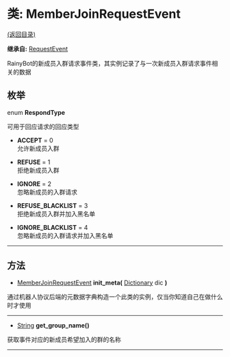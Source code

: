 # 类: MemberJoinRequestEvent  
[(返回目录)](README.md)  
  
**继承自:** [RequestEvent](RequestEvent.md)  
  
RainyBot的新成员入群请求事件类，其实例记录了与一次新成员入群请求事件相关的数据  
  
## 枚举  
  
enum **RespondType**  
  
可用于回应请求的回应类型  
  
- **ACCEPT** = 0  
允许新成员入群  
  
- **REFUSE** = 1  
拒绝新成员入群  
  
- **IGNORE** = 2  
忽略新成员的入群请求  
  
- **REFUSE_BLACKLIST** = 3  
拒绝新成员入群并加入黑名单  
  
- **IGNORE_BLACKLIST** = 4  
忽略新成员的入群请求并加入黑名单  
  
---  
  
## 方法 
  
- [MemberJoinRequestEvent](MemberJoinRequestEvent.md) **init_meta(** [Dictionary](https://docs.godotengine.org/en/latest/classes/class_dictionary.html) dic **)**  
  
通过机器人协议后端的元数据字典构造一个此类的实例，仅当你知道自己在做什么时才使用  
  
---  
  
- [String](https://docs.godotengine.org/en/latest/classes/class_string.html) **get_group_name()**  
  
获取事件对应的新成员希望加入的群的名称  
  
---  
  

